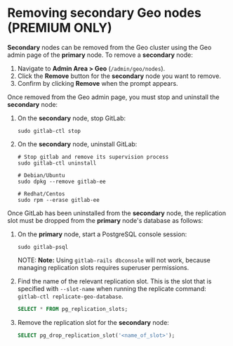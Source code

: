 # Removing secondary Geo nodes **(PREMIUM ONLY)**

**Secondary** nodes can be removed from the Geo cluster using the Geo admin page of the **primary** node. To remove a **secondary** node:

1. Navigate to **Admin Area > Geo** (`/admin/geo/nodes`).
1. Click the **Remove** button for the **secondary** node you want to remove.
1. Confirm by clicking **Remove** when the prompt appears.

Once removed from the Geo admin page, you must stop and uninstall the **secondary** node:

1. On the **secondary** node, stop GitLab:

   ```shell
   sudo gitlab-ctl stop
   ```

1. On the **secondary** node, uninstall GitLab:

   ```shell
   # Stop gitlab and remove its supervision process
   sudo gitlab-ctl uninstall

   # Debian/Ubuntu
   sudo dpkg --remove gitlab-ee

   # Redhat/Centos
   sudo rpm --erase gitlab-ee
   ```

Once GitLab has been uninstalled from the **secondary** node, the replication slot must be dropped from the **primary** node's database as follows:

1. On the **primary** node, start a PostgreSQL console session:

   ```shell
   sudo gitlab-psql
   ```

   NOTE: **Note:**
   Using `gitlab-rails dbconsole` will not work, because managing replication slots requires superuser permissions.

1. Find the name of the relevant replication slot. This is the slot that is specified with `--slot-name` when running the replicate command: `gitlab-ctl replicate-geo-database`.

   ```sql
   SELECT * FROM pg_replication_slots;
   ```

1. Remove the replication slot for the **secondary** node:

   ```sql
   SELECT pg_drop_replication_slot('<name_of_slot>');
   ```
